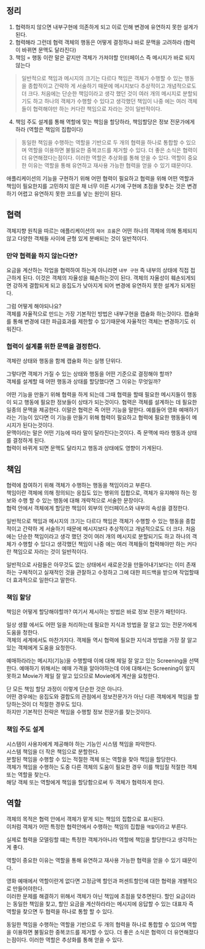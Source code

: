 ## 정리
1. 협력하지 않으면 내부구현에 의존하게 되고 이로 인해 변경에 유연하지 못한 설게가 된다.
2. 협력해라 그런데 협력 객체의 행동은 어떻게 결정하냐 바로 문맥을 고려하라 (협력이 바뀌면 문맥도 달라진다)
3. 책임 = 행동 이란 말은 같지만 객체가 가져야할 인터페이스 즉 메시지가 바로 되지 않는다
> 일반적으로 책임과 메시지의 크기는 다르다 책임은 객체가 수행할 수 있는 행동을 종합적이고 간략하 게 서술하기 때문에 메시지보다 추상적이고 개념적으로도 더 크다. 처음에는 단순한 책임이라고 생각 했던 것이 여러 개의 메시지로 분할되기도 하고 하나의 객체가 수행할 수 있다고 생각했던 책임이 나중 에는 여러 객체들이 협력해야만 하는 커다란 책임으로 자라는 것이 일반적이다.
4. 책임 주도 설계를 통해 역할에 맞는 책임을 할당하라, 책임할당은 정보 전문가에게 하라 (역할은 책임의 집합이다)
> 동일한 책임을 수행하는 역할을 기반으로 두 개의 협력을 하나로 통합할 수 있으며 역할을 이용하면 불필요한 중복코드를 제거할 수 있다. 더 좋은 소식은 협력이 더 유연해졌다는점이다.
이러한 역할은 추상화를 통해 얻을 수 있다. 역할이 중요한 이유는 역할을 통해 유연하고 재사용 가능한 협력을 얻을 수 있기 떄문이다.

애플리케이션의 기능을 구현하기 위해 어떤 협력이 필요하고 협력을 위해 어떤 역할과 책임이 필요한지를 고민하지 않은 채 너무 이른 시기에 구현에 초점을 맞추는 것은 변경하기 어렵고 유연하지 못한 코드를 낳는 원인이 된다.

## 협력

객체지향 원칙을 따르는 애플리케이션의 `제어 흐름`은 어떤 하나의 객체에 의해 통제되지 않고 다양한 객체들 사이에 균형 있게 분배되는 것이 일반적이다.

### 만약 협력을 하지 않는다면?

요금을 계산하는 작업을 협력하여 하는게 아니라면 `내부 구현` 즉 내부의 상태에 직접 접근하게 된다.
이것은 객체의 자율성을 훼손하는것이 된다. 객체의 자율성이 훼손되게되면 강하게 결합되게 되고 응집도가 낮아지게 되어 변경에 유연하지 못한 설계가 되게된다.

그럼 어떻게 해야되나요?  
객체를 자율적으로 만드는 가장 기본적인 방법은 내부구현을 캡슐화 하는것이다.
캡슐화를 통해 변경에 대한 파급효과를 제한할 수 있기때문에 자율적인 객체는 변경하기도 쉬워진다.

### 협력이 **설계를 위한 문맥을 결정한다.**

객체란 상태와 행동을 함께 캡슐화 하는 실행 단위다.

그렇다면 객체가 가질 수 있는 상태와 행동을 어떤 기준으로 결정해야 할까?  
객체를 설계할 때 어떤 행동과 상태를 할당했다면 그 이유는 무엇일까?

어떤 기능을 만들기 위해 협력을 하게 되는데 그때 협력을 할때 필요한 메시지들이 행동이 되고 행동에 필요한 정보들이 상태가 되는것이다. 협력은 객체를 설계하는 데 필요한 일종의 문맥을 제공한다. 이말은 협력은 즉 어떤 기능을 말한다.
예를들어 영화 예매하기라는 기능이 있다면 이 기능을 만들기 위해 협력이 필요하고 협력에 필요한 행동들이 메시지가 된다는것이다.  
문맥이라는 말은 어떤 기능에 따라 말이 달라진다는것이다. 즉 문맥에 따라 행동과 상태를 결정하게 된다.  
협력이 바뀌게 되면 문맥도 달라지고 행동과 상태에도 영향이 가게된다.

## 책임

협력에 참여하기 위해 객체가 수행하는 행동을 책임이라고 부른다.  
책임이란 객체에 의해 정의되는 응집도 있는 행위의 집합으로, 객체가 유지해야 하는 정보와 수행 할 수 있는 행동에 대해 개략적으로 서술한 문장이다.  
협력 안에서 객체에게 할당한 책임이 외부의 인터페이스와 내부의 속성을 결정한다.

일반적으로 책임과 메시지의 크기는 다르다 책임은 객체가 수행할 수 있는 행동을 종합적이고 간략하 게 서술하기 때문에 메시지보다 추상적이고 개념적으로도 더 크다. 처음에는 단순한 책임이라고 생각 했던 것이 여러 개의 메시지로 분할되기도 하고 하나의 객체가 수행할 수 있다고 생각했던 책임이 나중 에는 여러 객체들이 협력해야만 하는 커다란 책임으로 자라는 것이 일반적이다.

일반적으로 사람들은 아무것도 없는 상태에서 새로운것을 만들어내기보다는 이미 존재하는 구체적이고 실재적인 것을 관찰하고 수정하고 그에 대한 피드백을 받으며 작업할때 더 효과적으로 일한다고 말한다.

### 책임 할당

책임은 어떻게 할당해야할까? 여기서 제시하는 방법은 바로 정보 전문가 패턴이다.

일상 생활 에서도 어떤 일을 처리하는데 필요한 지식과 방법을 잘 알고 있는 전문가에게 도움을 청한다.  
객체의 세계에서도 마찬가지다. 객체들 역시 협력에 필요한 지식과 방법을 가장 잘 알고 있는 객체에게 도움을 요청한다.

예매하라라는 메시지(기능)을 수행할때 이에 대해 제일 잘 알고 있는 Screening을 선택한다.
예매하기 위해서는 예매 가격을 알아야하는데 이에 대해서는 Screening이 알지 못하고 Movie가 제일 잘 알고 있으므로 Movie에게 계산을 요청한다.

단 모든 책임 할당 과정이 이렇게 단순한 것은 아니다.  
어떤 경우에는 응집도와 결합도의 관점에서 정보전문가가 아닌 다른 객체에게 책임을 할당하는것이 더 적절한 경우도 있다.  
하지만 기본적인 전략은 책임을 수행할 정보 전문가를 찾는것이다.

### 책임 주도 설계

시스템이 사용자에게 제공해야 하는 기능인 시스템 책임을 파악한다.  
시스템 책임을 더 작은 책임으로 분할한다.  
분할된 책임을 수행할 수 있는 적절한 객체 또는 역할을 찾아 책임을 할당한다.  
객체가 책임을 수행하는 도중 다른 객체의 도움이 필요한 경우 이를 책임질 적절한 객체 또는 역할을 찾는다.  
해당 객체 또는 역할에게 책임을 할당함으로써 두 객체가 협력하게 한다.

## 역할

객체의 목적은 협력 안에서 객체가 맡게 되는 책임의 집합으로 표시된다.  
이처럼 객체가 어떤 특정한 협력안에서 수행하는 책임의 집합을 `역할`이라고 부른다.

실제로 협력을 모델링할 떄는 특정한 객체가아니라 역할에 책임을 할당한다고 생각하는게 좋다.

역할이 중요한 이유는 역할을 통해 유연하고 재사용 가능한 협력을 얻을 수 있기 떄문이다.

영화 예매에서 역할이란게 없다면 고정금액 할인과 퍼센트할인에 대한 협력을 개별적으로 만들어야한다.  
이러한 문제를 해결하기 위해서 객체가 아닌 책임에 초점을 맞추면된다. 할인 요금이라는 동일한 책임을 찾고, 할인 요금을 계산하라라는 메시지에 응답할 수 있는 대표자 즉 역할을 찾으면 두 협력을 하나로 통할 할 수 있다.

동일한 책임을 수행하는 역할을 기반으로 두 개의 협력을 하나로 통합할 수 있으며 역할을 이용하면 불필요한 중복코드를 제거할 수 있다. 더 좋은 소식은 협력이 더 유연해졌다는점이다.
이러한 역할은 추상화를 통해 얻을 수 있다.
